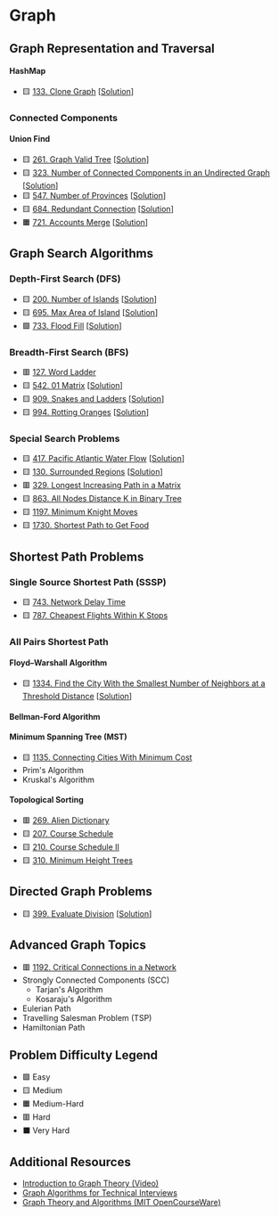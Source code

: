 # Graph

## Graph Representation and Traversal

#### HashMap

-   🟨 [133. Clone Graph](https://leetcode.com/problems/clone-graph/) [[Solution](./133.%20Clone%20Graph.md)]

### Connected Components

#### Union Find

-   🟨 [261. Graph Valid Tree](https://leetcode.com/problems/graph-valid-tree/) [[Solution](./261.%20Graph%20Valid%20Tree.md)]
-   🟨 [323. Number of Connected Components in an Undirected Graph](https://leetcode.com/problems/number-of-connected-components-in-an-undirected-graph/) [[Solution](./323.%20Number%20of%20Connected%20Components%20in%20an%20Undirected%20Graph.md)]
-   🟨 [547. Number of Provinces](https://leetcode.com/problems/number-of-provinces/) [[Solution](./547.%20Number%20of%20Provinces.md)]
-   🟨 [684. Redundant Connection](https://leetcode.com/problems/redundant-connection/) [[Solution](./684.%20Redundant%20Connection.md)]
-   🟧 [721. Accounts Merge](https://leetcode.com/problems/accounts-merge/) [[Solution](./721.%20Accounts%20Merge.md)]

Graph Search Algorithms
-----------------------

### Depth-First Search (DFS)

-   🟨 [200. Number of Islands](https://leetcode.com/problems/number-of-islands/) [[Solution](./200.%20Number%20of%20Islands.md)]
-   🟨 [695. Max Area of Island](https://leetcode.com/problems/max-area-of-island/) [[Solution](./695.%20Max%20Area%20of%20Island.md)]
-   🟩 [733. Flood Fill](https://leetcode.com/problems/flood-fill/) [[Solution](./733.%20Flood%20Fill.md)]

### Breadth-First Search (BFS)

-   🟥 [127. Word Ladder](https://leetcode.com/problems/word-ladder/)
-   🟨 [542. 01 Matrix](https://leetcode.com/problems/01-matrix/) [[Solution](./542.%2001%20Matrix.md)]
-   🟨 [909. Snakes and Ladders](https://leetcode.com/problems/snakes-and-ladders/) [[Solution](./909.%20Snakes%20and%20Ladders.md)]
-   🟨 [994. Rotting Oranges](https://leetcode.com/problems/rotting-oranges/) [[Solution](./994.%20Rotting%20Oranges.md)]

### Special Search Problems

-   🟨 [417. Pacific Atlantic Water Flow](https://leetcode.com/problems/pacific-atlantic-water-flow/) [[Solution](./417.%20Pacific%20Atlantic%20Water%20Flow.md)]
-   🟨 [130. Surrounded Regions](https://leetcode.com/problems/surrounded-regions/) [[Solution](./130.%20Surrounded%20Regions.md)]
-   🟥 [329. Longest Increasing Path in a Matrix](https://leetcode.com/problems/longest-increasing-path-in-a-matrix/)
-   🟨 [863. All Nodes Distance K in Binary Tree](https://leetcode.com/problems/all-nodes-distance-k-in-binary-tree/)
-   🟨 [1197. Minimum Knight Moves](https://leetcode.com/problems/minimum-knight-moves/)
-   🟨 [1730. Shortest Path to Get Food](https://leetcode.com/problems/shortest-path-to-get-food/)

Shortest Path Problems
----------------------

### Single Source Shortest Path (SSSP)

-   🟨 [743. Network Delay Time](https://leetcode.com/problems/network-delay-time/)
-   🟨 [787. Cheapest Flights Within K Stops](https://leetcode.com/problems/cheapest-flights-within-k-stops/)

### All Pairs Shortest Path

#### Floyd–Warshall Algorithm

-   🟨 [1334. Find the City With the Smallest Number of Neighbors at a Threshold Distance](https://leetcode.com/problems/find-the-city-with-the-smallest-number-of-neighbors-at-a-threshold-distance/) [[Solution](./1334.%20Find%20the%20City%20With%20the%20Smallest%20Number%20of%20Neighbors%20at%20a%20Threshold%20Distance.md)]

#### Bellman-Ford Algorithm

#### Minimum Spanning Tree (MST)

-   🟨 [1135. Connecting Cities With Minimum Cost](https://leetcode.com/problems/connecting-cities-with-minimum-cost/)
-   Prim's Algorithm
-   Kruskal's Algorithm

#### Topological Sorting

-   🟥 [269. Alien Dictionary](https://leetcode.com/problems/alien-dictionary/)
-   🟨 [207. Course Schedule](https://leetcode.com/problems/course-schedule/)
-   🟨 [210. Course Schedule II](https://leetcode.com/problems/course-schedule-ii/)
-   🟨 [310. Minimum Height Trees](https://leetcode.com/problems/minimum-height-trees/)

Directed Graph Problems
-----------------------

-   🟨 [399. Evaluate Division](https://leetcode.com/problems/evaluate-division/) [[Solution](./399.%20Evaluate%20Division.md)]

Advanced Graph Topics
---------------------

-   🟥 [1192. Critical Connections in a Network](https://leetcode.com/problems/critical-connections-in-a-network/)
-   Strongly Connected Components (SCC)
    -   Tarjan's Algorithm
    -   Kosaraju's Algorithm
-   Eulerian Path
-   Travelling Salesman Problem (TSP)
-   Hamiltonian Path

Problem Difficulty Legend
-------------------------

-   🟩 Easy
-   🟨 Medium
-   🟧 Medium-Hard
-   🟥 Hard
-   ⬛ Very Hard

Additional Resources
--------------------

-   [Introduction to Graph Theory (Video)](https://www.youtube.com/watch?v=HmQR8Xy9DeM)
-   [Graph Algorithms for Technical Interviews](https://www.youtube.com/watch?v=tWVWeAqZ0WU)
-   [Graph Theory and Algorithms (MIT OpenCourseWare)](https://ocw.mit.edu/courses/electrical-engineering-and-computer-science/6-042j-mathematics-for-computer-science-fall-2010/readings/MIT6_042JF10_chap05.pdf)
